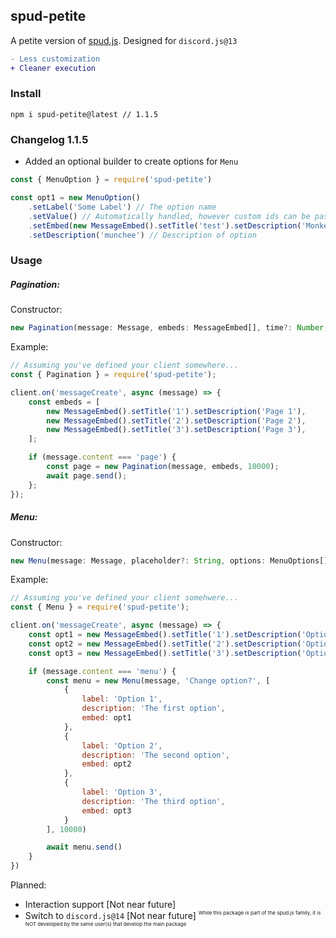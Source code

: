 ## spud-petite

A petite version of [spud.js](https://www.npmjs.com/package/spud.js). Designed for `discord.js@13`
```diff
- Less customization
+ Cleaner execution
```
### Install
```
npm i spud-petite@latest // 1.1.5
```

### Changelog 1.1.5

- Added an optional builder to create options for `Menu`
```js
const { MenuOption } = require('spud-petite')

const opt1 = new MenuOption()
    .setLabel('Some Label') // The option name
    .setValue() // Automatically handled, however custom ids can be passed if you wish.
    .setEmbed(new MessageEmbed().setTitle('test').setDescription('Monkey')) // Embed displayed
    .setDescription('munchee') // Description of option
```
### Usage

##### **Pagination:**
Constructor:
```js
new Pagination(message: Message, embeds: MessageEmbed[], time?: Number, fastSkip?: Boolean, trashBin?: Boolean)
```
Example:
```js
// Assuming you've defined your client somewhere...
const { Pagination } = require('spud-petite');

client.on('messageCreate', async (message) => {
    const embeds = [
        new MessageEmbed().setTitle('1').setDescription('Page 1'),
        new MessageEmbed().setTitle('2').setDescription('Page 2'),
        new MessageEmbed().setTitle('3').setDescription('Page 3'),
    ];

    if (message.content === 'page') {
        const page = new Pagination(message, embeds, 10000);
        await page.send();        
    };
});
```
##### **Menu:**

Constructor:
```js
new Menu(message: Message, placeholder?: String, options: MenuOptions[], time?: Number)
```
Example:
```js
// Assuming you've defined your client somehwere...
const { Menu } = require('spud-petite');

client.on('messageCreate', async (message) => {
    const opt1 = new MessageEmbed().setTitle('1').setDescription('Option 1');
    const opt2 = new MessageEmbed().setTitle('2').setDescription('Option 2');
    const opt3 = new MessageEmbed().setTitle('3').setDescription('Option 3');

    if (message.content === 'menu') {
        const menu = new Menu(message, 'Change option?', [
            {
                label: 'Option 1',
                description: 'The first option',
                embed: opt1
            },
            {
                label: 'Option 2',
                description: 'The second option',
                embed: opt2
            },
            {
                label: 'Option 3',
                description: 'The third option',
                embed: opt3
            }
        ], 10000)

        await menu.send()
    }
})
```

Planned:

- Interaction support [Not near future]
- Switch to `discord.js@14` [Not near future]
<sup><sub><sup>While this package is part of the spud.js family, it is NOT developed by the same user(s) that develop the main package</sup></sub></sup>
